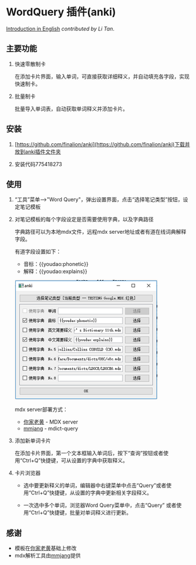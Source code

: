 # WordQuery 插件(anki)

[Introduction in English](introduction.md) *contributed by Li Tan*.


## 主要功能

1. 快速零散制卡      

    在添加卡片界面，输入单词，可直接获取详细释义，并自动填充各字段，实现快速制卡。   

2. 批量制卡  

    批量导入单词表，自动获取单词释义并添加卡片。


## 安装
     
1. [https://github.com/finalion/anki](https://github.com/finalion/anki)下载并放到anki插件文件夹

2. 安装代码775418273
    

## 使用

1. “工具”菜单-->"Word Query"，弹出设置界面，点击“选择笔记类型”按钮，设定笔记模板

3. 对笔记模板的每个字段设定是否需要使用字典，以及字典路径

   字典路径可以为本地mdx文件，远程mdx server地址或者有道在线词典解释字段。

   有道字段设置如下：
   - 音标：{{youdao:phonetic}}
   - 解释：{{youdao:explains}}
   
   ![](screenshots/sp_youdao.png)

   mdx server部署方式：  

    - [你家老黄](https://ninja33.github.io/) - MDX server  
    - [mmjang](https://github.com/mmjang/mdict-query) -  mdict-query


2. 添加新单词卡片  
 
   在添加卡片界面，第一个文本框输入单词后，按下“查询”按钮或者使用“Ctrl+Q”快捷键，可从设置的字典中获取释义。

3. 卡片浏览器

    - 选中要更新释义的单词，编辑器中右键菜单中点击“Query”或者使用“Ctrl+Q”快捷键，从设置的字典中更新相关字段释义。

    - 一次选中多个单词，浏览器Word Query菜单中，点击“Query” 或者使用“Ctrl+Q”快捷键，批量对单词释义进行更新。


## 感谢
- 模板在[你家老黄](https://ninja33.github.io/)基础上修改
- mdx解析工具由[mmjang](https://github.com/mmjang/mdict-query)提供


